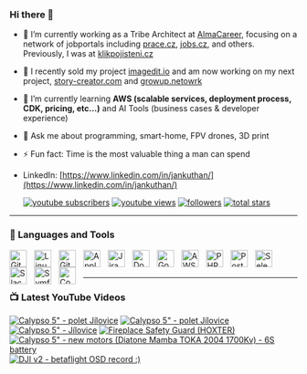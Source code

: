 ### Hi there 👋

- 🔭 I’m currently working as a Tribe Architect at [AlmaCareer](https://www.almacareer.com/), focusing on a network of jobportals including [prace.cz](https://prace.cz), [jobs.cz](https://jobs.cz), and others. Previously, I was at [klikpojisteni.cz](https://klikpojisteni.cz)
- 🚀 I recently sold my project [imagedit.io](https://imagedit.io) and am now working on my next project, [story-creator.com](https://story-creator.com) and [growup.netowrk](https://growup.network)
- 🌱 I’m currently learning **AWS (scalable services, deployment process, CDK, pricing, etc...)** and AI Tools (business cases & developer experience)
- 💬 Ask me about programming, smart-home, FPV drones, 3D print
- ⚡ Fun fact: Time is the most valuable thing a man can spend
- LinkedIn: [https://www.linkedin.com/in/jankuthan/](https://www.linkedin.com/in/jankuthan/)

   <p align="left">
   <a target="_blank" href="https://youtube.com/channel/UCgP6chBwftB9rAi52kZzCrg?sub_confirmation=1">
         <img alt="youtube subscribers" title="Subscribe to my YouTube channel" src="https://custom-icon-badges.demolab.com/youtube/channel/subscribers/UCgP6chBwftB9rAi52kZzCrg?color=%23E05D44&label=SUBSCRIBE&logo=video&logoColor=white&style=for-the-badge&labelColor=CE4630"/></a> 
      <a target="_blank" href="https://www.youtube.com/c/kdosiodjinud">
         <img alt="youtube views" title="YouTube views" src="https://custom-icon-badges.demolab.com/youtube/channel/views/UCgP6chBwftB9rAi52kZzCrg?color=%23E1AD0E&logo=eye&logoColor=white&style=for-the-badge&labelColor=C79600"/></a> 
      <a href="https://github.com/kdosiodjinud?tab=followers">
         <img alt="followers" title="Follow me on Github" src="https://custom-icon-badges.demolab.com/github/followers/kdosiodjinud?color=236ad3&labelColor=1155ba&style=for-the-badge&logo=person-add&label=Follow&logoColor=white"/></a>
      <a href="https://github.com/kdosiodjinud?tab=repositories&sort=stargazers">
         <img alt="total stars" title="Total stars on GitHub" src="https://custom-icon-badges.demolab.com/github/stars/kdosiodjinud?color=55960c&style=for-the-badge&labelColor=488207&logo=star"/></a>
   </p>

---

### 🧰 Languages and Tools

<img align="left" alt="Git" width="30px" style="padding-right:10px;" src="https://cdn.jsdelivr.net/gh/devicons/devicon/icons/git/git-original.svg" />
<img align="left" alt="Linux" width="30px" style="padding-right:10px;" src="https://cdn.jsdelivr.net/gh/devicons/devicon/icons/linux/linux-original.svg" />
<img align="left" alt="GitHub" width="30px" style="padding-right:10px;" src="https://cdn.jsdelivr.net/gh/devicons/devicon/icons/github/github-original.svg" />
<img align="left" alt="Apple" width="30px" style="padding-right:10px;" src="https://cdn.jsdelivr.net/gh/devicons/devicon/icons/apple/apple-original.svg" />
<img align="left" alt="Jira" width="30px" style="padding-right:10px;" src="https://cdn.jsdelivr.net/gh/devicons/devicon/icons/jira/jira-original.svg" />
<img align="left" alt="Docker" width="30px" style="padding-right:10px;" src="https://cdn.jsdelivr.net/gh/devicons/devicon/icons/docker/docker-original.svg" />
<img align="left" alt="GoogleCloud" width="30px" style="padding-right:10px;" src="https://cdn.jsdelivr.net/gh/devicons/devicon/icons/googlecloud/googlecloud-original.svg" />
<img align="left" alt="AWS" width="30px" style="padding-right:10px;" src="https://cdn.jsdelivr.net/gh/devicons/devicon/icons/amazonwebservices/amazonwebservices-original.svg" />
<img align="left" alt="PHP Storm" width="30px" style="padding-right:10px;" src="https://cdn.jsdelivr.net/gh/devicons/devicon/icons/phpstorm/phpstorm-original.svg" />
<img align="left" alt="Postgres" width="30px" style="padding-right:10px;" src="https://cdn.jsdelivr.net/gh/devicons/devicon/icons/postgresql/postgresql-original.svg" />
<img align="left" alt="Selenium" width="30px" style="padding-right:10px;" src="https://cdn.jsdelivr.net/gh/devicons/devicon/icons/selenium/selenium-original.svg" />
<img align="left" alt="Slack" width="30px" style="padding-right:10px;" src="https://cdn.jsdelivr.net/gh/devicons/devicon/icons/slack/slack-original.svg" />
<img align="left" alt="Symfony" width="30px" style="padding-right:10px;" src="https://cdn.jsdelivr.net/gh/devicons/devicon/icons/symfony/symfony-original.svg" />
<img align="left" alt="Composer" width="30px" style="padding-right:10px;" src="https://cdn.jsdelivr.net/gh/devicons/devicon/icons/composer/composer-original.svg" />
<br /><br />


---

### 📺 Latest YouTube Videos

<!-- BEGIN YOUTUBE-CARDS -->
[![Calypso 5" - polet Jílovice](https://ytcards.demolab.com/?id=xpfBvpwODx0&title=Calypso+5%22+-+polet+J%C3%ADlovice&lang=en&timestamp=1755776773&background_color=%230d1117&title_color=%23ffffff&stats_color=%23dedede&max_title_lines=1&width=250&border_radius=5&duration=145 "Calypso 5\" - polet Jílovice")](https://www.youtube.com/watch?v=xpfBvpwODx0)
[![Calypso 5" - polet Jílovice](https://ytcards.demolab.com/?id=CSZfGjXBvko&title=Calypso+5%22+-+polet+J%C3%ADlovice&lang=en&timestamp=1755776761&background_color=%230d1117&title_color=%23ffffff&stats_color=%23dedede&max_title_lines=1&width=250&border_radius=5&duration=167 "Calypso 5\" - polet Jílovice")](https://www.youtube.com/watch?v=CSZfGjXBvko)
[![Calypso 5" - Jílovice](https://ytcards.demolab.com/?id=Sx_Dx_x4iZk&title=Calypso+5%22+-+J%C3%ADlovice&lang=en&timestamp=1755776739&background_color=%230d1117&title_color=%23ffffff&stats_color=%23dedede&max_title_lines=1&width=250&border_radius=5&duration=240 "Calypso 5\" - Jílovice")](https://www.youtube.com/watch?v=Sx_Dx_x4iZk)
[![Fireplace Safety Guard (HOXTER)](https://ytcards.demolab.com/?id=JsWEwTH9-zA&title=Fireplace+Safety+Guard+%28HOXTER%29&lang=en&timestamp=1726611656&background_color=%230d1117&title_color=%23ffffff&stats_color=%23dedede&max_title_lines=1&width=250&border_radius=5&duration=36 "Fireplace Safety Guard (HOXTER)")](https://www.youtube.com/shorts/JsWEwTH9-zA)
[![Calypso 5" - new motors (Diatone Mamba TOKA 2004 1700Kv) - 6S battery](https://ytcards.demolab.com/?id=bfTY2u5hBv4&title=Calypso+5%22+-+new+motors+%28Diatone+Mamba+TOKA+2004+1700Kv%29+-+6S+battery&lang=en&timestamp=1692036979&background_color=%230d1117&title_color=%23ffffff&stats_color=%23dedede&max_title_lines=1&width=250&border_radius=5&duration=407 "Calypso 5\" - new motors (Diatone Mamba TOKA 2004 1700Kv) - 6S battery")](https://www.youtube.com/watch?v=bfTY2u5hBv4)
[![DJI v2 - betaflight OSD record :)](https://ytcards.demolab.com/?id=1DJmmYM2JUo&title=DJI+v2+-+betaflight+OSD+record+%3A%29&lang=en&timestamp=1692036509&background_color=%230d1117&title_color=%23ffffff&stats_color=%23dedede&max_title_lines=1&width=250&border_radius=5&duration=292 "DJI v2 - betaflight OSD record :)")](https://www.youtube.com/watch?v=1DJmmYM2JUo)
<!-- END YOUTUBE-CARDS -->
